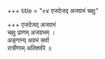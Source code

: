 +++
title = "०४ एजदेजद् अजग्रभं चक्षुः"

+++
एजदेजद् अजग्रभं  
चक्षुः प्राणम् अजग्रभम् ।  
अङ्गान्य् अग्रभं सर्वा  
रात्रीणाम् अतिशर्वरे ॥